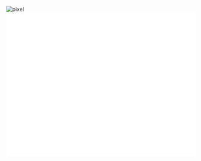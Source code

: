 ![pixel](https://pixel-profile.vercel.app/api/github-stats?username=kaminzhi&theme=monica&pixelate_avatar=false)
![status](./github-metrics.svg)
